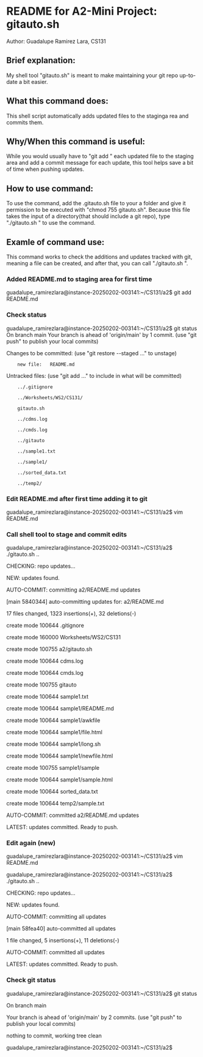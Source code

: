 # README for A2-Mini Project: gitauto.sh
Author: Guadalupe Ramirez Lara, CS131

## Brief explanation:
My shell tool "gitauto.sh" is meant to make maintaining your git repo up-to-date a bit easier.

## What this command does:
This shell script automatically adds updated files to the staginga rea and commits
them.

## Why/When this command is useful:
While you would usually have to "git add <filename>" each updated file to the staging area and add a commit message for each update, this tool helps save a bit of time when pushing updates.
 
## How to use command:
To use the command, add the .gitauto.sh file to your a folder and give it permission to be executed with "chmod 755 gitauto.sh". Because this file takes the input of a directory(that should include a git repo), type "./gitauto.sh <directory of repo>" to use the command.

## Examle of command use:
This command works to check the additions and updates tracked with git, meaning a file can be created, and after that, you can call "./gitauto.sh <directory of repo>".

### Added README.md to staging area for first time
guadalupe_ramirezlara@instance-20250202-003141:~/CS131/a2$ git add README.md

### Check status
guadalupe_ramirezlara@instance-20250202-003141:~/CS131/a2$ git status
On branch main
Your branch is ahead of 'origin/main' by 1 commit.
  (use "git push" to publish your local commits)

Changes to be committed:
  (use "git restore --staged <file>..." to unstage)
       
        new file:   README.md

Untracked files:
  (use "git add <file>..." to include in what will be committed)
        
        ../.gitignore
        
        ../Worksheets/WS2/CS131/
        
        gitauto.sh
        
        ../cdms.log
        
        ../cmds.log
        
        ../gitauto
        
        ../sample1.txt
        
        ../sample1/
        
        ../sorted_data.txt
        
        ../temp2/

### Edit README.md after first time adding it to git
guadalupe_ramirezlara@instance-20250202-003141:~/CS131/a2$ vim README.md

### Call shell tool to stage and commit edits
guadalupe_ramirezlara@instance-20250202-003141:~/CS131/a2$ ./gitauto.sh ..

CHECKING: repo updates...

NEW: updates found.

AUTO-COMMIT: committing a2/README.md updates

[main 5840344] auto-committing updates for: a2/README.md

 17 files changed, 1323 insertions(+), 32 deletions(-)
 
 create mode 100644 .gitignore
 
 create mode 160000 Worksheets/WS2/CS131
 
 create mode 100755 a2/gitauto.sh
 
 create mode 100644 cdms.log
 
 create mode 100644 cmds.log
 
 create mode 100755 gitauto
 
 create mode 100644 sample1.txt
 
 create mode 100644 sample1/README.md
 
 create mode 100644 sample1/awkfile
 
 create mode 100644 sample1/file.html
 
 create mode 100644 sample1/long.sh
 
 create mode 100644 sample1/newfile.html
 
 create mode 100755 sample1/sample
 
 create mode 100644 sample1/sample.html
 
 create mode 100644 sorted_data.txt

 create mode 100644 temp2/sample.txt

AUTO-COMMIT: committed a2/README.md updates

LATEST: updates committed. Ready to push.

### Edit again (new)
guadalupe_ramirezlara@instance-20250202-003141:~/CS131/a2$ vim README.md

guadalupe_ramirezlara@instance-20250202-003141:~/CS131/a2$ ./gitauto.sh ..

CHECKING: repo updates...

NEW: updates found.

AUTO-COMMIT: committing all updates

[main 58fea40] auto-committed all updates

 1 file changed, 5 insertions(+), 11 deletions(-)

AUTO-COMMIT: committed all updates

LATEST: updates committed. Ready to push.

### Check git status
guadalupe_ramirezlara@instance-20250202-003141:~/CS131/a2$ git status

On branch main

Your branch is ahead of 'origin/main' by 2 commits.
  (use "git push" to publish your local commits)

nothing to commit, working tree clean

guadalupe_ramirezlara@instance-20250202-003141:~/CS131/a2$  
